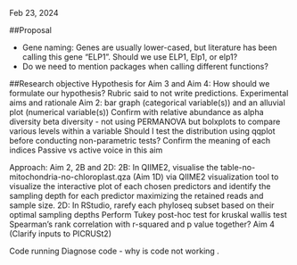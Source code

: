 Feb 23, 2024 

##Proposal
* Gene naming: Genes are usually lower-cased, but literature has been calling this gene “ELP1”. Should we use ELP1, Elp1, or elp1?
* Do we need to mention packages when calling different functions?

##Research objective
Hypothesis for Aim 3 and Aim 4: How should we formulate our hypothesis? Rubric said to not write predictions.
Experimental aims and rationale
Aim 2:
 bar graph (categorical variable(s)) and an alluvial plot (numerical variable(s))
Confirm with relative abundance as alpha diversity 
beta diversity - not using PERMANOVA but bolxplots to compare various levels within a variable
Should I test the distribution using qqplot before conducting non-parametric tests?
Confirm the meaning of each indices
Passive vs active voice in this aim

Approach: 
Aim 2, 2B and 2D:
2B: In QIIME2, visualise the table-no-mitochondria-no-chloroplast.qza (Aim 1D) via QIIME2 visualization tool to visualize the interactive plot of each chosen predictors and identify the sampling depth for each predictor maximizing the retained reads and sample size.
2D: In RStudio, rarefy each phyloseq subset based on their optimal sampling depths
Perform Tukey post-hoc test for kruskal wallis test
 Spearman’s rank correlation with r-squared and p value together?
Aim 4 (Clarify inputs to PICRUSt2)

Code running
Diagnose code - why is code not working . 
